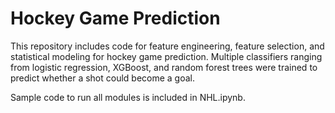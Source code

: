 # Hockey Game Prediction
This repository includes code for feature engineering, feature selection, and statistical modeling for hockey game prediction. Multiple classifiers ranging from logistic regression, XGBoost, and random forest trees were trained to predict whether a shot could become a goal.

Sample code to run all modules is included in NHL.ipynb.
